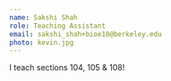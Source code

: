 ```yaml
---
name: Sakshi Shah
role: Teaching Assistant
email: sakshi_shah+bioe10@berkeley.edu
photo: kevin.jpg
---
```


I teach sections 104, 105 & 108!
